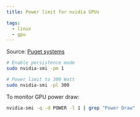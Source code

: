 ```yaml
---
title: Power limit for nvidia GPUs

tags:
  - linux
  - gpu
---
```


Source: [Puget systems](https://www.pugetsystems.com/labs/hpc/quad-rtx3090-gpu-power-limiting-with-systemd-and-nvidia-smi-1983/)

```bash
# Enable persistence mode
sudo nvidia-smi -pm 1

# Power limit to 300 Watt
sudo nvidia-smi -pl 300
```

To monitor GPU power draw:

```bash
nvidia-smi -q -d POWER -l 1 | grep "Power Draw"
```
